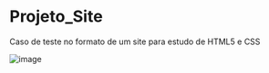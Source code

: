 # Projeto_Site
Caso de teste no formato de um site para estudo de HTML5 e CSS

![image](https://user-images.githubusercontent.com/37313827/153633704-b5a559d2-1cd3-49c8-9e1d-41878f878323.png)
